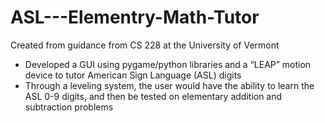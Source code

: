# ASL---Elementry-Math-Tutor
Created from guidance from CS 228 at the University of Vermont
- Developed a GUI using pygame/python libraries and a “LEAP” motion device to tutor American Sign Language (ASL) digits
- Through a leveling system, the user would have the ability to learn the ASL 0-9 digits, and then be tested on elementary addition and     subtraction problems
